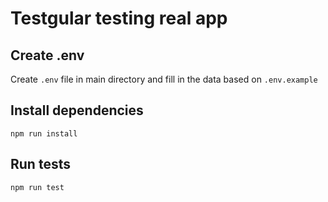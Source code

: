 # Testgular testing real app

## Create .env

Create `.env` file in main directory and fill in the data based on `.env.example`

## Install dependencies

```
npm run install
```

## Run tests

```
npm run test
```
